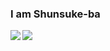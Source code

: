 ### I am Shunsuke-ba
  <img align="left" src="https://github-readme-stats.vercel.app/api?username=Shunsuke-ba&show_icons=true">
  <img align="left" src="https://github-readme-stats.vercel.app/api/top-langs/?username=Shunsuke-ba?hide=html">
